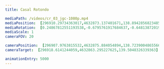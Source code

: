 ```yaml
---
title: Casal Rotondo

mediaPath: /videos/cr_03_jgc-1080p.mp4
mediaPosition:  [296910.29734363017,4632873.137401671,138.89428568234854]
mediaRotation:  [0.24867812551193538,-0.6795761917684637,-0.6481387201983533,0.23717417408517116]
mediaScale: 1
cameraFOV: 20

cameraPosition:  [296907.9763815532,4632875.884054894,138.7239004865566]
cameraTarget:  [296918.6141244059,4632863.295227625,139.5048326339363]

animationEntry: 5000
---
```

